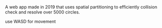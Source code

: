 A web app made in 2019 that uses spatial partitioning to efficiently collision check and resolve over 5000 circles.

use WASD for movement